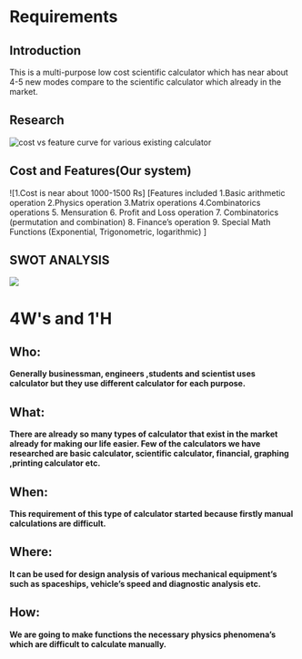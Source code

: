 # Requirements
## Introduction
This is a multi-purpose low cost scientific calculator which has near about 4-5 new modes compare to the scientific calculator which already in the market.

## Research
![cost vs feature curve for various existing calculator](![cost_feature](https://user-images.githubusercontent.com/78870813/107770135-fb92fe00-6d5e-11eb-85eb-ebc7648870c4.PNG)
)

## Cost and Features(Our system)
![1.Cost is near about 1000-1500 Rs]
 [Features included
1.Basic arithmetic operation
2.Physics operation
3.Matrix operations
4.Combinatorics operations
5. Mensuration 
6. Profit and Loss operation
7. Combinatorics (permutation and combination)
8. Finance’s operation
9. Special Math Functions (Exponential, Trigonometric, logarithmic)
]

## SWOT ANALYSIS
![](![swot](https://user-images.githubusercontent.com/78870813/107771123-52e59e00-6d60-11eb-8915-ab9f014688d4.PNG))

# 4W&#39;s and 1&#39;H

## Who:

**Generally businessman, engineers ,students and scientist uses calculator but they use different calculator for each purpose.**

## What:

**There are already so many types of calculator that exist in the market already for making our life easier. Few of the calculators we have researched are basic calculator, scientific calculator, financial, graphing ,printing calculator etc.**

## When:

**This requirement of this type of calculator started because firstly manual calculations are difficult.**

## Where:

**It can be used for design analysis of various mechanical equipment’s such as spaceships, vehicle’s speed and diagnostic analysis etc.**

## How:

**We are going to make functions the necessary physics phenomena’s which are difficult to calculate manually.**
